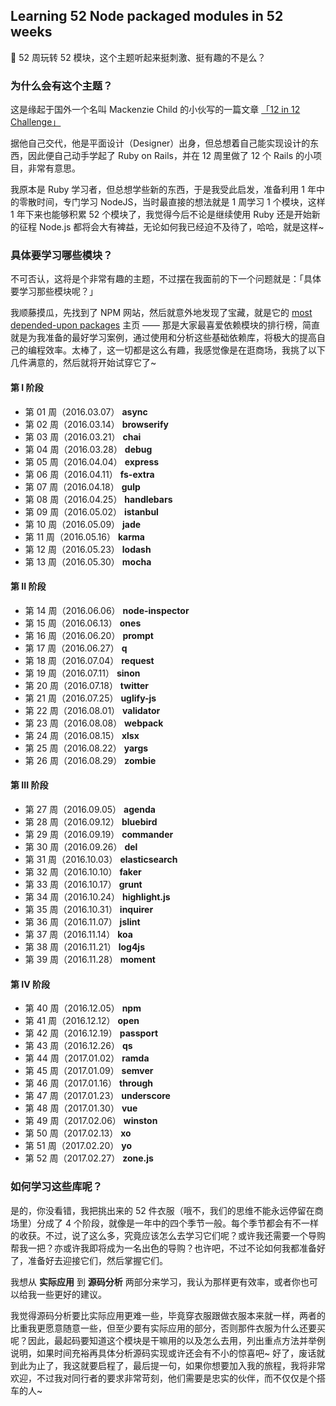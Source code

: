 ## Learning 52 Node packaged modules in 52 weeks
🙊 52 周玩转 52 模块，这个主题听起来挺刺激、挺有趣的不是么？

### 为什么会有这个主题？
这是缘起于国外一个名叫 Mackenzie Child 的小伙写的一篇文章 [「12 in 12 Challenge」](https://mackenziechild.me/12-in-12/) 

据他自己交代，他是平面设计（Designer）出身，但总想着自己能实现设计的东西，因此便自己动手学起了 Ruby on Rails，并在 12 周里做了 12 个 Rails 的小项目，非常有意思。

我原本是 Ruby 学习者，但总想学些新的东西，于是我受此启发，准备利用 1 年中的零散时间，专门学习 NodeJS，当时最直接的想法就是 1 周学习 1 个模块，这样 1 年下来也能够积累 52 个模块了，我觉得今后不论是继续使用 Ruby 还是开始新的征程 Node.js 都将会大有裨益，无论如何我已经迫不及待了，哈哈，就是这样~

### 具体要学习哪些模块？
不可否认，这将是个非常有趣的主题，不过摆在我面前的下一个问题就是：「具体要学习那些模块呢？」

我顺藤摸瓜，先找到了 NPM 网站，然后就意外地发现了宝藏，就是它的 [most depended-upon packages](https://www.npmjs.com/browse/depended) 主页 —— 那是大家最喜爱依赖模块的排行榜，简直就是为我准备的最好学习案例，通过使用和分析这些基础依赖库，将极大的提高自己的编程效率。太棒了，这一切都是这么有趣，我感觉像是在逛商场，我挑了以下几件满意的，然后就将开始试穿它了~

#### 第 I 阶段

* 第 01 周（2016.03.07） **async**
* 第 02 周（2016.03.14） **browserify**
* 第 03 周（2016.03.21） **chai**
* 第 04 周（2016.03.28） **debug**
* 第 05 周（2016.04.04） **express**
* 第 06 周（2016.04.11） **fs-extra**
* 第 07 周（2016.04.18） **gulp**
* 第 08 周（2016.04.25） **handlebars**
* 第 09 周（2016.05.02） **istanbul**
* 第 10 周（2016.05.09） **jade**
* 第 11 周（2016.05.16） **karma**
* 第 12 周（2016.05.23） **lodash**
* 第 13 周（2016.05.30） **mocha**

#### 第 II 阶段

* 第 14 周（2016.06.06） **node-inspector**
* 第 15 周（2016.06.13） **ones**
* 第 16 周（2016.06.20） **prompt**
* 第 17 周（2016.06.27） **q**
* 第 18 周（2016.07.04） **request**
* 第 19 周（2016.07.11） **sinon**
* 第 20 周（2016.07.18） **twitter**
* 第 21 周（2016.07.25） **uglify-js**
* 第 22 周（2016.08.01） **validator**
* 第 23 周（2016.08.08） **webpack**
* 第 24 周（2016.08.15） **xlsx**
* 第 25 周（2016.08.22） **yargs**
* 第 26 周（2016.08.29） **zombie**

#### 第 III 阶段

* 第 27 周（2016.09.05） **agenda**
* 第 28 周（2016.09.12） **bluebird**
* 第 29 周（2016.09.19） **commander**
* 第 30 周（2016.09.26） **del**
* 第 31 周（2016.10.03） **elasticsearch**
* 第 32 周（2016.10.10） **faker**
* 第 33 周（2016.10.17） **grunt**
* 第 34 周（2016.10.24） **highlight.js**
* 第 35 周（2016.10.31） **inquirer**
* 第 36 周（2016.11.07） **jslint**
* 第 37 周（2016.11.14） **koa**
* 第 38 周（2016.11.21） **log4js**
* 第 39 周（2016.11.28） **moment**

#### 第 IV 阶段

* 第 40 周（2016.12.05） **npm**
* 第 41 周（2016.12.12） **open**
* 第 42 周（2016.12.19） **passport**
* 第 43 周（2016.12.26） **qs**
* 第 44 周（2017.01.02） **ramda**
* 第 45 周（2017.01.09） **semver**
* 第 46 周（2017.01.16） **through**
* 第 47 周（2017.01.23） **underscore**
* 第 48 周（2017.01.30） **vue**
* 第 49 周（2017.02.06） **winston**
* 第 50 周（2017.02.13） **xo**
* 第 51 周（2017.02.20） **yo**
* 第 52 周（2017.02.27） **zone.js**

### 如何学习这些库呢？
是的，你没看错，我把挑出来的 52 件衣服（哦不，我们的思维不能永远停留在商场里）分成了 4 个阶段，就像是一年中的四个季节一般。每个季节都会有不一样的收获。不过，说了这么多，究竟应该怎么去学习它们呢？或许我还需要一个导购帮我一把？亦或许我即将成为一名出色的导购？也许吧，不过不论如何我都准备好了，准备好去迎接它们，然后掌握它们。

我想从 **实际应用** 到 **源码分析** 两部分来学习，我认为那样更有效率，或者你也可以给我一些更好的建议。

我觉得源码分析要比实际应用更难一些，毕竟穿衣服跟做衣服本来就一样，两者的比重我更愿意随意一些，但至少要有实际应用的部分，否则那件衣服为什么还要买呢？因此，最起码要知道这个模块是干嘛用的以及怎么去用，列出重点方法并举例说明，如果时间充裕再具体分析源码实现或许还会有不小的惊喜吧~ 好了，废话就到此为止了，我这就要启程了，最后提一句，如果你想要加入我的旅程，我将非常欢迎，不过我对同行者的要求非常苛刻，他们需要是忠实的伙伴，而不仅仅是个搭车的人~

